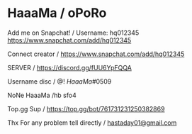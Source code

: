 # HaaaMa / oPoRo

Add me on Snapchat! / Username: hq012345 https://www.snapchat.com/add/hq012345

Connect creator / https://www.snapchat.com/add/hq012345 

SERVER / https://discord.gg/fUU6YpFQQA

Username disc / @!                    *HaaaMa*#0509

NoNe HaaaMa /hb sfo4

Top.gg Sup / https://top.gg/bot/761731231250382869

Thx For any problem tell directly / hastaday01@gmail.com

